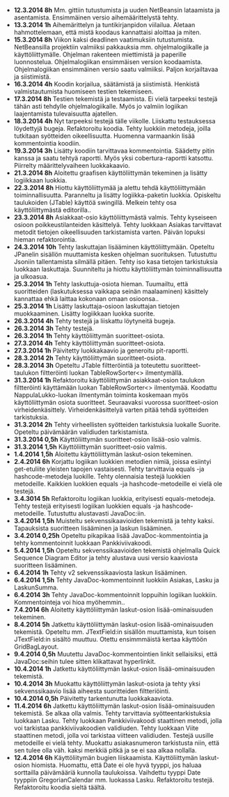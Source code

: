 - **12.3.2014 8h** Mm. gittiin tutustumista ja uuden NetBeansin lataamista ja asentamista. Ensimmäinen versio aihemäärittelystä tehty.
- **13.3.2014 1h** Aihemärittelyn ja tuntikirjanpidon viilailua. Aletaan hahmottelemaan, että mistä koodaus kannattaisi aloittaa ja miten.
- **15.3.2014 8h** Viikon kaksi deadlinen vaatimuksiin tutustumista. NetBeansilla projektiin valmiiksi pakkauksia mm. ohjelmalogiikalle ja käyttöliittymälle. Ohjelman rakenteen miettimistä ja paperille luonnostelua. Ohjelmalogiikan ensimmäisen version koodaamista. Ohjelmalogiikan ensimmäinen versio saatu valmiiksi. Paljon korjailtavaa ja siistimistä.
- **16.3.2014 4h** Koodin korjailua, säätämistä ja siistimistä. Henkistä valmistautumista huomiseen testien tekemiseen.
- **17.3.2014 8h** Testien tekemistä ja testaamista. Ei vielä tarpeeksi testejä tähän asti tehdylle ohjelmalogiikalle. Myös jo valmiin logiikan laajentamista tulevaisuutta ajatellen.
- **18.3.2014 4h** Nyt tarpeeksi testejä tälle viikolle. Liiskattu testauksessa löydettyjä bugeja. Refaktoroitu koodia. Tehty luokkiin metodeja, joilla tutkitaan syötteiden oikeellisuutta. Huomenna varmaankin lisää kommentointia koodiin.
- **19.3.2014 3h** Lisätty koodiin tarvittavaa kommentointia. Säädetty pitin kanssa ja saatu tehtyä raportti. Myös yksi cobertura-raportti katsottu. Piirrelty määrittelyvaiheen luokkakaavio.
- **21.3.2014 8h** Aloitettu graafisen käyttöliittymän tekeminen ja lisätty logiikkaan luokkia.
- **22.3.2014 8h** Hiottu käyttöliittymää ja alettu tehdä käyttöliittymään toiminnallisuutta. Paranneltu ja lisätty logiikka-paketin luokkia. Opiskeltu taulukoiden (JTable) käyttöä swingillä. Melkein tehty osa käyttöliittymästä editorilla..
- **23.3.2014 8h** Asiakkaat-osio käyttöliittymästä valmis. Tehty kyseiseen osioon poikkeustilanteiden käsittelyä. Tehty luokkaan Asiakas tarvittavat metodit tietojen oikeellisuuden tarkistamista varten. Päivän lopuksi hieman refaktorointia.
- **24.3.2014 10h** Tehty laskuttajan lisääminen käyttöliittymään. Opeteltu JPanelin sisällön muuttamista kesken ohjelman suorituksen. Tutustuttu Jsoniin tallentamista silmällä pitäen. Tehty iso kasa tietojen tarkistuksia luokkaan laskuttaja. Suunniteltu ja hiottu käyttöliittymän toiminnallisuutta ja ulkoasua.
- **25.3.2014 1h** Tehty laskuttuja-osiota hieman. Tuumailtu, että suoritteiden (laskutuksessa vaikkapa seinän maalaaminen) käsittely kannattaa ehkä laittaa kokonaan omaan osioonsa..
- **25.3.2014 1h** Lisätty laskuttaja-osioon laskuttajan tietojen muokkaaminen. Lisätty logiikkaan luokka suorite.
- **26.3.2014 4h** Tehty testejä ja liiskattu löytyneitä bugeja.
- **26.3.2014 3h** Tehty testejä.
- **26.3.2014 1h** Tehty käyttöliittymän suoritteet-osiota.
- **27.3.2014 4h** Tehty käyttöliittymän suoritteet-osiota.
- **27.3.2014 1h** Päivitetty luokkakaavio ja generoitu pit-raportti.
- **28.3.2014 2h** Tehty käyttöliittymän suoritteet-osiota.
- **28.3.2014 3h** Opeteltu JTable filtteröintiä ja toteutettu suoritteet-taulukon filtteröinti luokan TableRowSorter<> ilmentymällä.
- **31.3.2014 1h** Refaktoroitu käyttöliittymän asiakkaat-osion taulukon filtteröinti käyttämään luokan TableRowSorter<> ilmentymää. Koodattu NappulaLukko-luokan ilmentymän toiminta koskemaan myös käyttöliittymän osiota suoritteet. Seuraavaksi vuorossa suoritteet-osion virheidenkäsittely. Virheidenkäsittelyä varten pitää tehdä syötteiden tarkistuksia.
- **31.3.2014 2h** Tehty virheellisten syötteiden tarkistuksia luokalle Suorite. Opeteltu päivämäärän validiuden tarkistamista.
- **31.3.2014 0,5h** Käyttöliittymän suoritteet-osion lisää-osio valmis.
- **31.3.2014 1,5h** Käyttöliittymän suoritteet-osio valmis.
- **1.4.2014 1,5h** Aloitettu käyttöliittymän laskut-osion tekeminen.
- **2.4.2014 6h** Korjattu logiikan luokkien metodien nimiä, joissa esiintyi get-etuliite yleisten tapojen vastaisesti. Tehty tarvittavia equals -ja hashcode-metodeja luokille. Tehty olennaisia testejä luokkien metodeille. Kaikkien luokkien equals -ja hashcode-metodeille ei vielä ole testejä.
- **3.4.3014 5h** Refaktoroitu logiikan luokkia, erityisesti equals-metodeja. Tehty testejä erityisesti logiikan luokkien equals -ja hashcode-metodeille. Tutustuttu alustavasti JavaDoc:iin.
- **3.4.2014 1,5h** Muisteltu sekvenssikaavioiden tekemistä ja tehty kaksi. Tapauksista suoritteen lisääminen ja laskun lisääminen.
- **3.4.2014 0,25h** Opeteltu pikapikaa lisää JavaDoc-kommentointia ja tehty kommentoinnit luokkaan Pankkiviivakoodi.
- **5.4.2014 1,5h** Opeteltu sekvenssikaavioiden tekemistä ohjelmalla Quick Sequence Diagram Editor ja tehty alustava uusi versio kaaviosta suoritteen lisääminen.
- **6.4.2014 1h** Tehty v2 sekvenssikaaviosta laskun lisääminen.
- **6.4.2014 1,5h** Tehty JavaDoc-kommentoinnit luokkiin Asiakas, Lasku ja LaskunSumma.
- **6.4.2014 3h** Tehty JavaDoc-kommentoinnit loppuihin logiikan luokkiin. Kommentointeja voi hioa myöhemmin..
- **7.4.2014 6h** Aloitetty käyttöliittymän laskut-osion lisää-ominaisuuden tekeminen.
- **8.4.2014 5h** Jatkettu käyttöliittymän laskut-osion lisää-ominaisuuden tekemistä. Opeteltu mm. JTextField:in sisällön muuttamista, kun toisen JTextField:in sisältö muuttuu. Otettu ensimmmäistä kertaa käyttöön GridBagLayout.
- **9.4.2014 0,5h** Muutettu JavaDoc-kommentointien linkit sellaisiksi, että JavaDoc:seihin tulee sitten klikattavat hyperlinkit.
- **10.4.2014 1h** Jatkettu käyttöliittymän laskut-osion lisää-ominaisuuden tekemistä.
- **10.4.2014 3h** Muokattu käyttöliittymän laskut-osiota ja tehty yksi sekvenssikaavio lisää aiheesta suoritteiden filtteriöinti.
- **10.4.2014 0,5h** Päivitetty tarkentunutta luokkakaaviota.
- **11.4.2014 6h** Jatkettu käyttöliittymän laskut-osion lisää-ominaisuuden tekemistä. Se alkaa olla valmis. Tehty tarvittavia syötteentarkistuksia luokkaan Lasku. Tehty luokkaan Pankkiviivakoodi staattinen metodi, jolla voi tarkistaa pankkiviivakoodien validiuden. Tehty luokkaan Viite staattinen metodi, jolla voi tarkistaa viitteen validiuden. Testejä uusille metodeille ei vielä tehty. Muokattu asiakasnumeron tarkistusta niin, että sen tulee olla väh. kaksi merkkiä pitkä ja se ei saa alkaa nollalla.
- **12.4.2014 6h** Käyttöliitymän bugien liiskaamista. Käyttöliittymän laskut-osion hiomista. Huomattu, että Date ei ole hyvä tyyppi, jos haluaa sorttailla päivämääriä kunnolla taulukoissa. Vaihdettu tyyppi Date tyyppiin GregorianCalendar mm. luokassa Lasku. Refaktoroitu testejä. Refaktoroitu koodia sieltä täältä.
